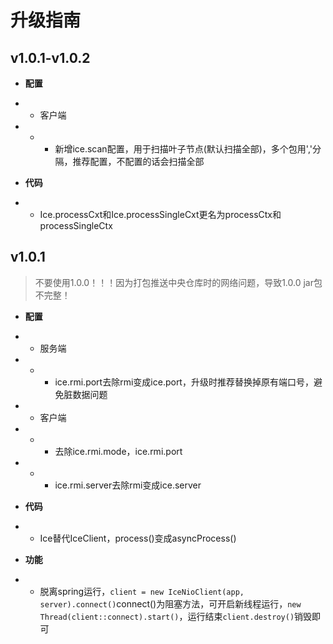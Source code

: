 # 升级指南

## v1.0.1-v1.0.2

* **配置**
* * 客户端
* * * 新增ice.scan配置，用于扫描叶子节点(默认扫描全部)，多个包用','分隔，推荐配置，不配置的话会扫描全部

* **代码**
* * Ice.processCxt和Ice.processSingleCxt更名为processCtx和processSingleCtx


## v1.0.1
> 不要使用1.0.0！！！因为打包推送中央仓库时的网络问题，导致1.0.0 jar包不完整！

* **配置**
* * 服务端 
* * * ice.rmi.port去除rmi变成ice.port，升级时推荐替换掉原有端口号，避免脏数据问题
* * 客户端 
* * * 去除ice.rmi.mode，ice.rmi.port
* * * ice.rmi.server去除rmi变成ice.server

* **代码**
* * Ice替代IceClient，process()变成asyncProcess()

* **功能**
* * 脱离spring运行，```client = new IceNioClient(app, server).connect()```connect()为阻塞方法，可开启新线程运行，```new Thread(client::connect).start()```，运行结束```client.destroy()```销毁即可
